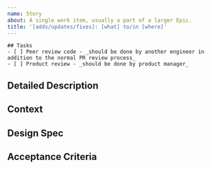 ```yaml
---
name: Story
about: A single work item, usually a part of a larger Epic.
title: '[adds/updates/fixes]: [what] to/in [where]'
---
```

<!-- Provide a general summary of the issue in the title above -->

```[TaskList]
## Tasks
- [ ] Peer review code - _should be done by another engineer in addition to the normal PR review process_
- [ ] Product review - _should be done by product manager_
```
<!-- Provide any additional tasks to the list above to break this issue down further -->

## Detailed Description
<!-- Provide a detailed description of the change or addition you are proposing -->

## Context
<!-- Why is this change important? How would you use it? -->
<!-- How can it benefit other users? -->

## Design Spec
<!-- Add links to any figma designs here -->

## Acceptance Criteria
<!-- What will determine this item as Done? -->